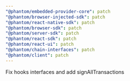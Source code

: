 ```yaml
---
"@phantom/embedded-provider-core": patch
"@phantom/browser-injected-sdk": patch
"@phantom/react-native-sdk": patch
"@phantom/browser-sdk": patch
"@phantom/server-sdk": patch
"@phantom/react-sdk": patch
"@phantom/react-ui": patch
"@phantom/chain-interfaces": patch
"@phantom/client": patch
---
```


Fix hooks interfaces and add signAllTransactions
